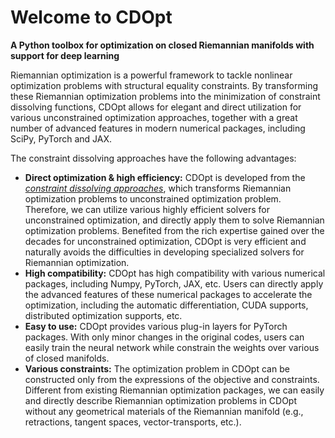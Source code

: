 # Welcome to CDOpt

**A Python toolbox for optimization on closed Riemannian manifolds with support for deep learning**



Riemannian optimization is a powerful framework to tackle nonlinear optimization problems with structural equality constraints. By transforming these Riemannian optimization problems into the minimization of constraint dissolving functions, CDOpt allows for elegant and direct utilization for various unconstrained optimization approaches, together with a great number of advanced features in modern numerical packages, including SciPy, PyTorch and JAX. 



The constraint dissolving approaches have the following advantages:

* **Direct optimization & high efficiency:** CDOpt is developed from the *[constraint dissolving approaches](https://arxiv.org/abs/2203.10319)*, which transforms Riemannian optimization problems to unconstrained optimization problem. Therefore, we can utilize various highly efficient solvers for unconstrained optimization, and directly apply them to solve Riemannian optimization problems. Benefited from the rich expertise gained over the decades for unconstrained optimization, CDOpt is very efficient and naturally avoids the difficulties in developing specialized solvers for Riemannian optimization. 
* **High compatibility:** CDOpt has high compatibility with various numerical packages, including Numpy, PyTorch, JAX, etc. Users can directly apply the advanced features of these numerical packages to accelerate the optimization, including the automatic differentiation, CUDA supports, distributed optimization supports, etc. 
* **Easy to use:** CDOpt provides various plug-in layers for PyTorch packages. With only minor changes in the original codes, users can easily train the neural network while constrain the weights over various of closed manifolds. 
* **Various constraints:** The optimization problem in CDOpt can be constructed only from the expressions of the objective and constraints. Different from existing Riemannian optimization packages, we can easily and directly describe Riemannian optimization problems in CDOpt without any geometrical materials of the Riemannian manifold (e.g., retractions, tangent spaces, vector-transports, etc.).



```{tableofcontents}
```
